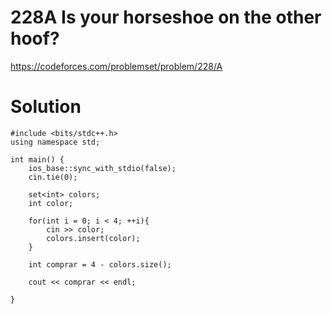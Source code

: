 # 228A	Is your horseshoe on the other hoof?

https://codeforces.com/problemset/problem/228/A

# Solution

```
#include <bits/stdc++.h>
using namespace std;

int main() {
    ios_base::sync_with_stdio(false);
    cin.tie(0);

    set<int> colors;
    int color;

    for(int i = 0; i < 4; ++i){
        cin >> color;
        colors.insert(color);
    }

    int comprar = 4 - colors.size();

    cout << comprar << endl;

}

```